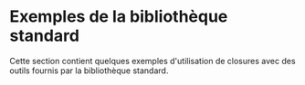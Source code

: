 # Exemples de la bibliothèque standard

Cette section contient quelques exemples d'utilisation de closures avec des outils fournis par la bibliothèque standard.
